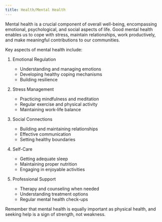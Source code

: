 ```yaml
---
title: Health/Mental Health
---
```

Mental health is a crucial component of overall well-being, encompassing emotional, psychological, and social aspects of life. Good mental health enables us to cope with stress, maintain relationships, work productively, and make meaningful contributions to our communities.

Key aspects of mental health include:

1. Emotional Regulation
   - Understanding and managing emotions
   - Developing healthy coping mechanisms
   - Building resilience

2. Stress Management
   - Practicing mindfulness and meditation
   - Regular exercise and physical activity
   - Maintaining work-life balance

3. Social Connections
   - Building and maintaining relationships
   - Effective communication
   - Setting healthy boundaries

4. Self-Care
   - Getting adequate sleep
   - Maintaining proper nutrition
   - Engaging in enjoyable activities

5. Professional Support
   - Therapy and counseling when needed
   - Understanding treatment options
   - Regular mental health check-ups

Remember that mental health is equally important as physical health, and seeking help is a sign of strength, not weakness.

